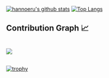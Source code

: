 [![hannoeru's github stats](https://github-readme-stats.vercel.app/api?username=SARDONYX-sard&show_icons=true&hide=issues&bg_color=0D1117&text_color=c9d1d9&icon_color=008080&title_color=00F0FFEF&hide_border=true&count_private=true)](https://github.com/anuraghazra/github-readme-stats)
[![Top Langs](https://github-readme-stats.vercel.app/api/top-langs/?username=SARDONYX-sard&layout=compact&langs_count=7&hide=html&bg_color=0D1117&text_color=c9d1d9&icon_color=ff3860&title_color=00F0FFEF&hide_border=true)](https://github.com/anuraghazra/github-readme-stats)

## Contribution Graph 📈
<br>
<div>
    <img src="https://activity-graph.herokuapp.com/graph?username=SARDONYX-sard&theme=xcode&area=true" />
</div>
<br/>

[![trophy](https://github-profile-trophy.vercel.app/?username=SARDONYX-sard)](https://github.com/SARDONYX-sard/github-profile-trophy)
